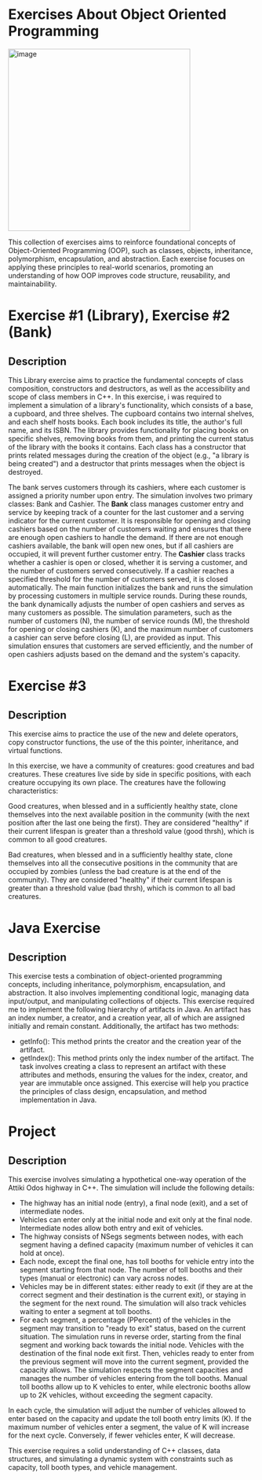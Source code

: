 # Exercises About Object Oriented Programming

<img width="371" alt="image" src="https://github.com/user-attachments/assets/c02d8ec5-edfb-40c0-9def-16aabc997dcb">

This collection of exercises aims to reinforce foundational concepts of Object-Oriented Programming (OOP), such as classes, objects, inheritance, polymorphism, encapsulation, and abstraction. Each exercise focuses on applying these principles to real-world scenarios, promoting an understanding of how OOP improves code structure, reusability, and maintainability.

# Exercise #1 (Library), Exercise #2 (Bank)
## Description
This Library exercise aims to practice the fundamental concepts of class composition, constructors and destructors, as well as the accessibility and scope of class members in C++. In this exercise, i was  required to implement a simulation of a library's functionality, which consists of a base, a cupboard, and three shelves. The cupboard contains two internal shelves, and each shelf hosts books. Each book includes its title, the author's full name, and its ISBN.
The library provides functionality for placing books on specific shelves, removing books from them, and printing the current status of the library with the books it contains. Each class has a constructor that prints related messages during the creation of the object (e.g., "a library is being created") and a destructor that prints messages when the object is destroyed.

The bank serves customers through its cashiers, where each customer is assigned a priority number upon entry. The simulation involves two primary classes: Bank and Cashier.
The **Bank** class manages customer entry and service by keeping track of a counter for the last customer and a serving indicator for the current customer. It is responsible for opening and closing cashiers based on the number of customers waiting and ensures that there are enough open cashiers to handle the demand. If there are not enough cashiers available, the bank will open new ones, but if all cashiers are occupied, it will prevent further customer entry.
The **Cashier** class tracks whether a cashier is open or closed, whether it is serving a customer, and the number of customers served consecutively. If a cashier reaches a specified threshold for the number of customers served, it is closed automatically.
The main function initializes the bank and runs the simulation by processing customers in multiple service rounds. During these rounds, the bank dynamically adjusts the number of open cashiers and serves as many customers as possible. The simulation parameters, such as the number of customers (N), the number of service rounds (M), the threshold for opening or closing cashiers (K), and the maximum number of customers a cashier can serve before closing (L), are provided as input.
This simulation ensures that customers are served efficiently, and the number of open cashiers adjusts based on the demand and the system's capacity.


# Exercise #3
## Description
This exercise aims to practice the use of the new and delete operators, copy constructor functions, the use of the this pointer, inheritance, and virtual functions.

In this exercise, we have a community of creatures: good creatures and bad creatures. These creatures live side by side in specific positions, with each creature occupying its own place. The creatures have the following characteristics:

Good creatures, when blessed and in a sufficiently healthy state, clone themselves into the next available position in the community (with the next position after the last one being the first). They are considered "healthy" if their current lifespan is greater than a threshold value (good thrsh), which is common to all good creatures.

Bad creatures, when blessed and in a sufficiently healthy state, clone themselves into all the consecutive positions in the community that are occupied by zombies (unless the bad creature is at the end of the community). They are considered "healthy" if their current lifespan is greater than a threshold value (bad thrsh), which is common to all bad creatures.


# Java Exercise
## Description
This exercise tests a combination of object-oriented programming concepts, including inheritance, polymorphism, encapsulation, and abstraction. It also involves implementing conditional logic, managing data input/output, and manipulating collections of objects.
This exercise required me to implement the following hierarchy of artifacts in Java. An artifact has an index number, a creator, and a creation year, all of which are assigned initially and remain constant. Additionally, the artifact has two methods:

* getInfo(): This method prints the creator and the creation year of the artifact.
* getIndex(): This method prints only the index number of the artifact.
The task involves creating a class to represent an artifact with these attributes and methods, ensuring the values for the index, creator, and year are immutable once assigned. This exercise will help you practice the principles of class design, encapsulation, and method implementation in Java.

# Project
## Description
This exercise involves simulating a hypothetical one-way operation of the Attiki Odos highway in C++. The simulation will include the following details:

* The highway has an initial node (entry), a final node (exit), and a set of intermediate nodes.
* Vehicles can enter only at the initial node and exit only at the final node. Intermediate nodes allow both entry and exit of vehicles.
* The highway consists of NSegs segments between nodes, with each segment having a defined capacity (maximum number of vehicles it can hold at once).
* Each node, except the final one, has toll booths for vehicle entry into the segment starting from that node. The number of toll booths and their types (manual or electronic) can vary across nodes.
* Vehicles may be in different states: either ready to exit (if they are at the correct segment and their destination is the current exit), or staying in the segment for the next round. The simulation will also track vehicles waiting to enter a segment at toll booths.
* For each segment, a percentage (PPercent) of the vehicles in the segment may transition to "ready to exit" status, based on the current situation.
The simulation runs in reverse order, starting from the final segment and working back towards the initial node. Vehicles with the destination of the final node exit first. Then, vehicles ready to enter from the previous segment will move into the current segment, provided the capacity allows. The simulation respects the segment capacities and manages the number of vehicles entering from the toll booths. Manual toll booths allow up to K vehicles to enter, while electronic booths allow up to 2K vehicles, without exceeding the segment capacity.

In each cycle, the simulation will adjust the number of vehicles allowed to enter based on the capacity and update the toll booth entry limits (K). If the maximum number of vehicles enter a segment, the value of K will increase for the next cycle. Conversely, if fewer vehicles enter, K will decrease.

This exercise requires a solid understanding of C++ classes, data structures, and simulating a dynamic system with constraints such as capacity, toll booth types, and vehicle management.
